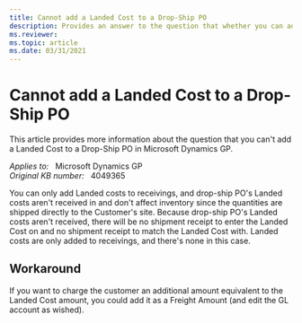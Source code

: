 ```yaml
---
title: Cannot add a Landed Cost to a Drop-Ship PO
description: Provides an answer to the question that whether you can add a Landed Cost to a Drop-Ship PO in Microsoft Dynamics GP.
ms.reviewer:
ms.topic: article
ms.date: 03/31/2021
---
```

# Cannot add a Landed Cost to a Drop-Ship PO

This article provides more information about the question that you can't add a Landed Cost to a Drop-Ship PO in Microsoft Dynamics GP.

_Applies to:_ &nbsp; Microsoft Dynamics GP  
_Original KB number:_ &nbsp; 4049365

You can only add Landed costs to receivings, and drop-ship PO's Landed costs aren't received in and don't affect inventory since the quantities are shipped directly to the Customer's site. Because drop-ship PO's Landed costs aren't received, there will be no shipment receipt to enter the Landed Cost on and no shipment receipt to match the Landed Cost with. Landed costs are only added to receivings, and there's none in this case.

## Workaround

If you want to charge the customer an additional amount equivalent to the Landed Cost amount, you could add it as a Freight Amount (and edit the GL account as wished).

